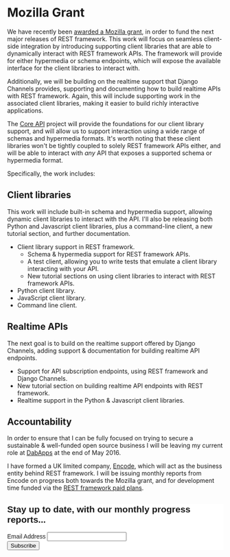 # Mozilla Grant

We have recently been [awarded a Mozilla grant](https://blog.mozilla.org/blog/2016/04/13/mozilla-open-source-support-moss-update-q1-2016/), in order to fund the next major releases of REST framework. This work will focus on seamless client-side integration by introducing supporting client libraries that are able to dynamically interact with REST framework APIs. The framework will provide for either hypermedia or schema endpoints, which will expose the available interface for the client libraries to interact with.

Additionally, we will be building on the realtime support that Django Channels provides, supporting and documenting how to build realtime APIs with REST framework. Again, this will include supporting work in the associated client libraries, making it easier to build richly interactive applications.

The [Core API](http://www.coreapi.org) project will provide the foundations for our client library support, and will allow us to support interaction using a wide range of schemas and hypermedia formats. It's worth noting that these client libraries won't be tightly coupled to solely REST framework APIs either, and will be able to interact with *any* API that exposes a supported schema or hypermedia format.

Specifically, the work includes:

## Client libraries

This work will include built-in schema and hypermedia support, allowing dynamic client libraries to interact with the API. I'll also be releasing both Python and Javascript client libraries, plus a command-line client, a new tutorial section, and further documentation.

* Client library support in REST framework.
  * Schema & hypermedia support for REST framework APIs.
  * A test client, allowing you to write tests that emulate a client library interacting with your API.
  * New tutorial sections on using client libraries to interact with REST framework APIs.
* Python client library.
* JavaScript client library.
* Command line client.

## Realtime APIs

The next goal is to build on the realtime support offered by Django Channels, adding support & documentation for building realtime API endpoints.

* Support for API subscription endpoints, using REST framework and Django Channels.
* New tutorial section on building realtime API endpoints with REST framework.
* Realtime support in the Python & Javascript client libraries.

## Accountability

In order to ensure that I can be fully focused on trying to secure a sustainable
& well-funded open source business I will be leaving my current role at [DabApps](https://www.dabapps.com/)
at the end of May 2016.

I have formed a UK limited company, [Encode](http://www.encode.io), which will
act as the business entity behind REST framework. I will be issuing monthly reports
from Encode on progress both towards the Mozilla grant, and for development time
funded via the [REST framework paid plans](funding.md).

<!-- Begin MailChimp Signup Form -->
<link href="//cdn-images.mailchimp.com/embedcode/classic-10_7.css" rel="stylesheet" type="text/css">
<style type="text/css">
    #mc_embed_signup{background:#fff; clear:left; font:14px Helvetica,Arial,sans-serif; }
    /* Add your own MailChimp form style overrides in your site stylesheet or in this style block.
       We recommend moving this block and the preceding CSS link to the HEAD of your HTML file. */
</style>
<div id="mc_embed_signup">
<form action="//encode.us13.list-manage.com/subscribe/post?u=b6b66bb5e4c7cb484a85c8dd7&amp;id=e382ef68ef" method="post" id="mc-embedded-subscribe-form" name="mc-embedded-subscribe-form" class="validate" target="_blank" novalidate>
    <div id="mc_embed_signup_scroll">
    <h2>Stay up to date, with our monthly progress reports...</h2>
<div class="mc-field-group">
    <label for="mce-EMAIL">Email Address </label>
    <input type="email" value="" name="EMAIL" class="required email" id="mce-EMAIL">
</div>
    <div id="mce-responses" class="clear">
        <div class="response" id="mce-error-response" style="display:none"></div>
        <div class="response" id="mce-success-response" style="display:none"></div>
    </div>    <!-- real people should not fill this in and expect good things - do not remove this or risk form bot signups-->
    <div style="position: absolute; left: -5000px;" aria-hidden="true"><input type="text" name="b_b6b66bb5e4c7cb484a85c8dd7_e382ef68ef" tabindex="-1" value=""></div>
    <div class="clear"><input type="submit" value="Subscribe" name="subscribe" id="mc-embedded-subscribe" class="button"></div>
    </div>
</form>
</div>
<script type='text/javascript' src='//s3.amazonaws.com/downloads.mailchimp.com/js/mc-validate.js'></script><script type='text/javascript'>(function($) {window.fnames = new Array(); window.ftypes = new Array();fnames[0]='EMAIL';ftypes[0]='email';fnames[1]='FNAME';ftypes[1]='text';fnames[2]='LNAME';ftypes[2]='text';}(jQuery));var $mcj = jQuery.noConflict(true);</script>
<!--End mc_embed_signup-->
